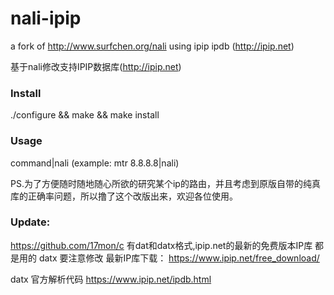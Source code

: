 # nali-ipip
a fork of http://www.surfchen.org/nali using ipip ipdb (http://ipip.net)

基于nali修改支持IPIP数据库(http://ipip.net)

### Install

./configure && make && make install

### Usage

command|nali (example: mtr 8.8.8.8|nali)

PS.为了方便随时随地随心所欲的研究某个ip的路由，并且考虑到原版自带的纯真库的正确率问题，所以撸了这个改版出来，欢迎各位使用。

### Update:
https://github.com/17mon/c 有dat和datx格式,ipip.net的最新的免费版本IP库 都是用的 datx 要注意修改
最新IP库下载： https://www.ipip.net/free_download/

datx 官方解析代码 https://www.ipip.net/ipdb.html
